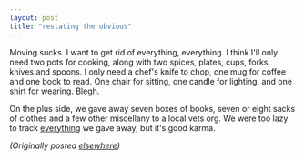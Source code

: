 ```yaml
---
layout: post
title: "restating the obvious"
---
```




<p>Moving sucks. I want to get rid of everything, everything. I think I'll only need two pots for cooking, along with two spices, plates, cups, forks, knives and spoons. I only need a chef's knife to chop, one mug for coffee and one book to read. One chair for sitting, one candle for lighting, and one shirt for wearing. Blegh.</p>

<p>On the plus side, we gave away seven boxes of books, seven or eight sacks of clothes and a few other miscellany to a local vets org. We were too lazy to track <a href="http://www.tnauk.org.uk/VisualSite/FundraisingSub/1998Sub/Apr.htm">everything</a> we gave away, but it's good karma.</p>

<p>
<p><em>(Originally posted <a href="http://use.perl.org/~lachoy/journal/6420">elsewhere</a>)</em></p>


